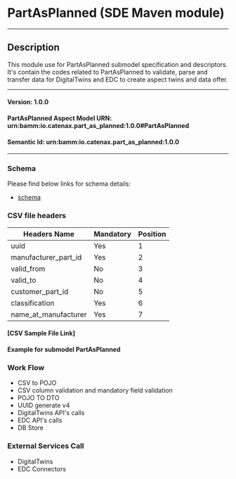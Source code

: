  # PartAsPlanned (SDE Maven module)
---
## Description

This module use for PartAsPlanned submodel specification and descriptors. It's contain the codes related to PartAsPlanned to validate, parse and transfer data for DigitalTwins and EDC to create aspect twins and data offer.

---
#### Version: 1.0.0
#### PartAsPlanned Aspect Model URN: urn:bamm:io.catenax.part_as_planned:1.0.0#PartAsPlanned
#### Semantic Id: urn:bamm:io.catenax.part_as_planned:1.0.0
---

### Schema

Please find below links for schema details:

- [schema](src/main/resources/part-as-planned.json)

### CSV file headers

| Headers Name              	| Mandatory                 | Position 	|
|------------------------	    |---------------------------|--------	|
| uuid                      	| Yes			            |    1     	|
| manufacturer_part_id      	| Yes					    |    2    	|
| valid_from      			    | No 						| 	 3	   	|
| valid_to   		         	| No                        | 	 4	  	|
| customer_part_id       	    | No                        | 	 5	  	|
| classification    		 	| Yes                     	| 	 6	 	|
| name_at_manufacturer	 	    | Yes                       |    7 	 	|

#### [CSV Sample File Link]

#### Example for submodel PartAsPlanned

### Work Flow 

 - CSV to POJO
 - CSV column validation and mandatory field validation
 - POJO TO DTO
 - UUID generate v4
 - DigitalTwins API's calls 
 - EDC API's calls
 - DB Store
 
### External Services Call

 - DigitalTwins
 - EDC Connectors
